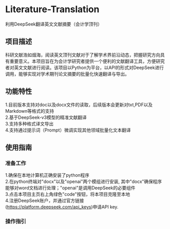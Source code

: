 # Literature-Translation
利用DeepSeek翻译英文文献摘要（会计学顶刊）

## 项目描述
科研文献浩如烟海，阅读英文顶刊文献对于了解学术界前沿动态，把握研究方向具有重要意义。本项目旨在为会计学研究者提供一个便利的文献翻译工具，方便研究者对英文文献进行阅读。该项目以Python为平台，以API的形式对DeepSeek进行调用，能够实现对学术期刊论文摘要的批量化快速翻译与导出。

## 功能特性
1.目前版本支持对doc以及docx文件的读取，后续版本会更新对txt,PDF以及Markdown等格式的支持  
2.基于DeepSeek-v3模型的精准文献翻译  
3.支持多种格式译文导出  
4.支持通过提示词（Prompt）微调实现其他领域批量化文本翻译  

## 使用指南
### 准备工作
1.确保在本地计算机正确安装了python程序  
2.在python终端对"docx"以及"openai"两个模组进行安装, 其中"docx"确保程序能够对word文档进行处理；"openai"是调用DeepSeek的必要组件      
3.点击本项目主页右上角绿色"code"按钮，将本项目克隆至本地   
4.注册DeepSeek账户，并通过官方链接(https://platform.deepseek.com/api_keys)申请API key.  

### 操作指引




